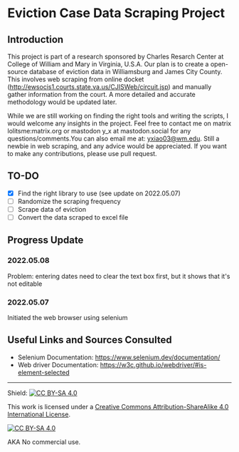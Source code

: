 # Eviction Case Data Scraping Project

## Introduction 
This project is part of a research sponsored by Charles Resarch Center at College of William and Mary in Virginia, U.S.A. Our plan is to create a open-source database of eviction data in Williamsburg and James City County. This involves web scraping from online docket (http://ewsocis1.courts.state.va.us/CJISWeb/circuit.jsp) and manually gather information from the court. A more detailed and accurate methodology would be updated later.

While we are still working on finding the right tools and writing the scripts, I would welcome any insights in the project. Feel free to contact me on matrix lolitsme:matrix.org or mastodon y_x at mastodon.social  for any questions/comments.You can also email me at: yxiao03@wm.edu. Still a newbie in web scraping, and any advice would be appreciated. If you want to make any contributions, please use pull request. 

## TO-DO

- [x] Find the right library to use (see update on 2022.05.07)
- [ ] Randomize the scraping frequency
- [ ] Scrape data of eviction
- [ ] Convert the data scraped to excel file

## Progress Update

### 2022.05.08
Problem: entering dates need to clear the text box first, but it shows that it's not editable

### 2022.05.07
Initiated the web browser using selenium  

## Useful Links and Sources Consulted
- Selenium Documentation: https://www.selenium.dev/documentation/
- Web driver Documentation: https://w3c.github.io/webdriver/#is-element-selected 


---

Shield: [![CC BY-SA 4.0][cc-by-sa-shield]][cc-by-sa]

This work is licensed under a
[Creative Commons Attribution-ShareAlike 4.0 International License][cc-by-sa].

[![CC BY-SA 4.0][cc-by-sa-image]][cc-by-sa]

[cc-by-sa]: http://creativecommons.org/licenses/by-sa/4.0/
[cc-by-sa-image]: https://licensebuttons.net/l/by-sa/4.0/88x31.png
[cc-by-sa-shield]: https://img.shields.io/badge/License-CC%20BY--SA%204.0-lightgrey.svg


AKA No commercial use. 

